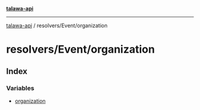 [**talawa-api**](../../../README.md)

***

[talawa-api](../../../modules.md) / resolvers/Event/organization

# resolvers/Event/organization

## Index

### Variables

- [organization](variables/organization.md)
